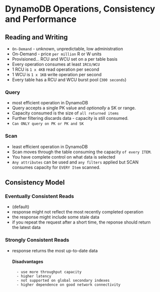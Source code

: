 # DynamoDB Operations, Consistency and Performance

## Reading and Writing

- `On-Demand` - unknown, unpredictable, low administration
- On-Demand - price `per million` R or W units
- Provisioned... RCU and WCU set on a per table basis
- Every operation consumes at least `1RCU/WCU`
- 1 RCU is `1 x 4KB` read operation per second
- 1 WCU is `1 x 1KB` write operation per second
- Every table has a RCU and WCU burst pool (`300 seconds`)

### Query

- most efficient operation in DynamoDB
- Query accepts a single PK value and *optionally* a SK or range.
- Capacity consumed is the size of `all returned items`
- Further filtering discards data - capacity is still consumed.
- `Can ONLY query on PK or PK and SK`

### Scan

- least efficient operation in DynamoDB
- Scan moves through the table consuming the capacity `of every ITEM`.
- You have complete control on what data is selected
- `Any attributes` can be used and `any filters` applied but SCAN consumes capacity for `EVERY Item` scanned.

## Consistency Model

### Eventually Consistent Reads

- (default)
- response might not reflect the most recently completed operation
- the response might include some stale data
- if you repeat the request after a short time, the reponse should return the latest data

### Strongly Consistent Reads

- response returns the most up-to-date data

    #### Disadvantages

        - use more throughput capacity
        - higher latency
        - not supported on global secondary indexes
        - higher dependence on good network connectivity